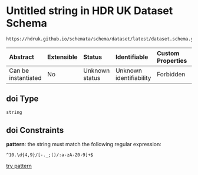 # Untitled string in HDR UK Dataset Schema

```txt
https://hdruk.github.io/schemata/schema/dataset/latest/dataset.schema.yaml#/definitions/doi
```



| Abstract            | Extensible | Status         | Identifiable            | Custom Properties | Additional Properties | Access Restrictions | Defined In                                                                                        |
| :------------------ | :--------- | :------------- | :---------------------- | :---------------- | :-------------------- | :------------------ | :------------------------------------------------------------------------------------------------ |
| Can be instantiated | No         | Unknown status | Unknown identifiability | Forbidden         | Allowed               | none                | [dataset.schema.json*](../../../schema/dataset/latest/dataset.schema.json "open original schema") |

## doi Type

`string`

## doi Constraints

**pattern**: the string must match the following regular expression: 

```regexp
^10.\d{4,9}/[-._;()/:a-zA-Z0-9]+$
```

[try pattern](https://regexr.com/?expression=%5E10.%5Cd%7B4%2C9%7D%2F%5B-.\_%3B\(\)%2F%3Aa-zA-Z0-9%5D%2B%24 "try regular expression with regexr.com")
